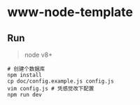 # www-node-template

## Run
> node v8+

```shell
# 创建个数据库
npm install
cp doc/config.example.js config.js
vim config.js # 凭感觉改下配置
npm run dev
```
